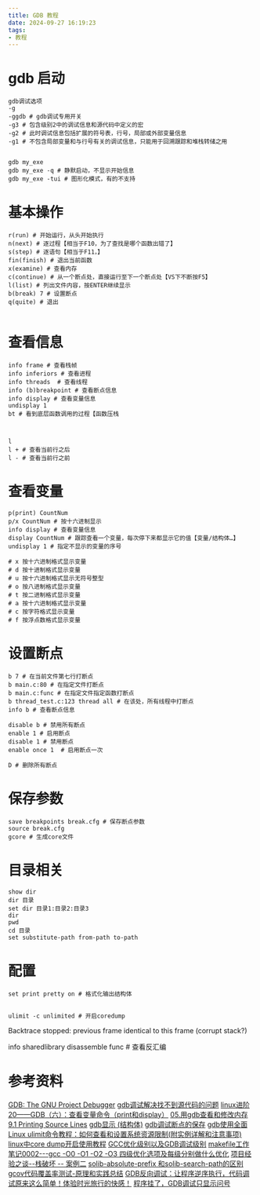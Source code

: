 ```yaml
---
title: GDB 教程
date: 2024-09-27 16:19:23
tags:
- 教程
---
```



# gdb 启动
```shell
gdb调试选项
-g 
-ggdb # gdb调试专用开关
-g3 # 包含级别2中的调试信息和源代码中定义的宏
-g2 # 此时调试信息包括扩展的符号表，行号，局部或外部变量信息
-g1 # 不包含局部变量和与行号有关的调试信息，只能用于回溯跟踪和堆栈转储之用


gdb my_exe 
gdb my_exe -q # 静默启动，不显示开始信息
gdb my_exe -tui # 图形化模式，有的不支持
```



# 基本操作
```shell
r(run) # 开始运行，从头开始执行
n(next) # 逐过程【相当于F10，为了查找是哪个函数出错了】
s(step) # 逐语句【相当于F11，】
fin(finish) # 退出当前函数
x(examine) # 查看内存
c(continue) # 从一个断点处，直接运行至下一个断点处【VS下不断按F5】
l(list) # 列出文件内容，按ENTER继续显示
b(break) 7 # 设置断点
q(quite) # 退出


```

# 查看信息
```shell
info frame # 查看栈帧
info inferiors # 查看进程
info threads  # 查看线程
info (b)breakpoint # 查看断点信息
info display # 查看变量信息
undisplay 1
bt # 看到底层函数调用的过程【函数压栈



l 
l + # 查看当前行之后
l - # 查看当前行之前
```


# 查看变量
```shell
p(print) CountNum
p/x CountNum # 按十六进制显示
info display # 查看变量信息
display CountNum # 跟踪查看一个变量，每次停下来都显示它的值【变量/结构体…】
undisplay 1 # 指定不显示的变量的序号

# x 按十六进制格式显示变量
# d 按十进制格式显示变量
# u 按十六进制格式显示无符号整型
# o 按八进制格式显示变量
# t 按二进制格式显示变量
# a 按十六进制格式显示变量
# c 按字符格式显示变量
# f 按浮点数格式显示变量
```


# 设置断点
```shell
b 7 # 在当前文件第七行打断点
b main.c:80 # 在指定文件打断点
b main.c:func # 在指定文件指定函数打断点
b thread_test.c:123 thread all # 在该处，所有线程中打断点
info b # 查看断点信息

disable b # 禁用所有断点
enable 1 # 启用断点
disable 1 # 禁用断点
enable once 1  # 启用断点一次

D # 删除所有断点

```

# 保存参数
```shell
save breakpoints break.cfg # 保存断点参数
source break.cfg
gcore # 生成core文件
```

# 目录相关
```shell
show dir
dir 目录
set dir 目录1:目录2:目录3
dir
pwd
cd 目录
set substitute-path from-path to-path
```

# 配置

```shell
set print pretty on # 格式化输出结构体


ulimit -c unlimited # 开启coredump
```



Backtrace stopped: previous frame identical to this frame (corrupt stack?)

info sharedlibrary 
disassemble func # 查看反汇编

# 参考资料
[GDB: The GNU Project Debugger](https://sourceware.org/gdb/)
[gdb调试解决找不到源代码的问题](https://blog.csdn.net/albertsh/article/details/107437084)
[linux进阶20——GDB（六）：查看变量命令（print和display）](https://blog.csdn.net/www_dong/article/details/117426132)
[05.用gdb查看和修改内存](https://blog.csdn.net/xiaoduan6/article/details/125082877)
[9.1 Printing Source Lines](https://sourceware.org/gdb/current/onlinedocs/gdb.html/List.html#List)
[gdb显示 (结构体)](https://www.cnblogs.com/friedCoder/articles/12359904.html)
[gdb调试断点的保存](https://blog.csdn.net/yang15225094594/article/details/29599117)
[gdb使用全面](https://blog.csdn.net/m0_37565736/article/details/88741603)
[Linux ulimit命令教程：如何查看和设置系统资源限制(附实例详解和注意事项)](https://blog.csdn.net/u012964600/article/details/137361523)
[linux中core dump开启使用教程](https://blog.csdn.net/javazhouchon/article/details/119335671)
[GCC优化级别以及GDB调试级别](https://c-cpp-note.readthedocs.io/zh-cn/latest/compile_debug)
[makefile工作笔记0002---gcc -O0 -O1 -O2 -O3 四级优化选项及每级分别做什么优化](https://blog.csdn.net/lidew521/article/details/109004007)
[项目经验之谈--栈破坏 -- 案例二](https://blog.csdn.net/LMmcu_2012/article/details/59035730)
[solib-absolute-prefix 和solib-search-path的区别](https://blog.csdn.net/caspiansea/article/details/16798735)
[gcov代码覆盖率测试-原理和实践总结](https://blog.csdn.net/yanxiangyfg/article/details/80989680)
[GDB反向调试：让程序逆序执行，代码调试原来这么简单！体验时光旅行的快感！](https://zhuanlan.zhihu.com/p/673279895)
[程序挂了，GDB调试只显示问号](https://blog.csdn.net/mseaspring/article/details/106346247)





